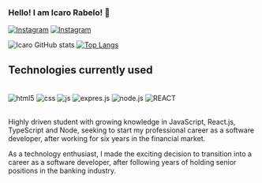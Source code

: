 ### Hello! I am Icaro Rabelo! 👋

[![Instagram](https://img.shields.io/badge/Instagram-E4405F?style=for-the-badge&logo=instagram&logoColor=white)](https://www.instagram.com/icarorabelooo/) [![Instagram](https://img.shields.io/badge/LinkedIn-0077B5?style=for-the-badge&logo=linkedin&logoColor=white)](https://www.linkedin.com/in/icaro-rabelo-857087120/)


![Icaro GitHub stats](https://github-readme-stats.vercel.app/api?username=RabeloIcaro&show_icons=true&theme=dracula) [![Top Langs](https://github-readme-stats.vercel.app/api/top-langs/?username=RabeloIcaro)](https://github.com/RabeloIcaro/github-readme-stats)

## Technologies currently used 

<div style="display: inline_block"><br/>
<img align="center" alt="html5" src="https://img.shields.io/badge/HTML5-E34F26?style=for-the-badge&logo=html5&logoColor=white" />
<img align="center" alt="css" src="https://img.shields.io/badge/CSS3-1572B6?style=for-the-badge&logo=css3&logoColor=white" />
<img align="center" alt="js" src="https://img.shields.io/badge/JavaScript-F7DF1E?style=for-the-badge&logo=javascript&logoColor=black" />
  <img align="center" alt="expres.js" src="https://img.shields.io/badge/Express.js-404D59?style=for-the-badge" />
  <img align="center" alt="node.js" src="https://img.shields.io/badge/Node.js-43853D?style=for-the-badge&logo=node.js&logoColor=white" />
<img align="center" alt="REACT" src="https://img.shields.io/badge/React-20232A?style=for-the-badge&logo=react&logoColor=61DAFB" />
  
</div><br/>

Highly driven student with growing knowledge in JavaScript, React.js, TypeScript and
Node, seeking to start my professional career as a software developer, after working for
six years in the financial market.

As a technology enthusiast, I made the exciting decision to transition into a career as a software developer, after following years of holding senior positions in the banking industry.






